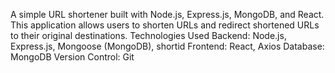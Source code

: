 
A simple URL shortener built with Node.js, Express.js, MongoDB, and React. This application allows users to shorten URLs and redirect shortened URLs to their original destinations.
Technologies Used
Backend: Node.js, Express.js, Mongoose (MongoDB), shortid
Frontend: React, Axios
Database: MongoDB
Version Control: Git
